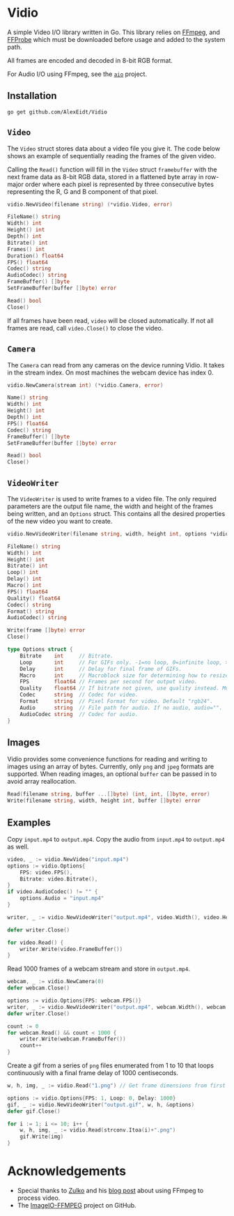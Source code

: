 # Vidio

A simple Video I/O library written in Go. This library relies on [FFmpeg](https://www.ffmpeg.org/), and [FFProbe](https://www.ffmpeg.org/) which must be downloaded before usage and added to the system path.

All frames are encoded and decoded in 8-bit RGB format.

For Audio I/O using FFmpeg, see the [`aio`](https://github.com/AlexEidt/aio) project.

## Installation

```
go get github.com/AlexEidt/Vidio
```

## `Video`

The `Video` struct stores data about a video file you give it. The code below shows an example of sequentially reading the frames of the given video.

Calling the `Read()` function will fill in the `Video` struct `framebuffer` with the next frame data as 8-bit RGB data, stored in a flattened byte array in row-major order where each pixel is represented by three consecutive bytes representing the R, G and B component of that pixel.

```go
vidio.NewVideo(filename string) (*vidio.Video, error)

FileName() string
Width() int
Height() int
Depth() int
Bitrate() int
Frames() int
Duration() float64
FPS() float64
Codec() string
AudioCodec() string
FrameBuffer() []byte
SetFrameBuffer(buffer []byte) error

Read() bool
Close()
```

If all frames have been read, `video` will be closed automatically. If not all frames are read, call `video.Close()` to close the video.

## `Camera`

The `Camera` can read from any cameras on the device running Vidio. It takes in the stream index. On most machines the webcam device has index 0.

```go
vidio.NewCamera(stream int) (*vidio.Camera, error)

Name() string
Width() int
Height() int
Depth() int
FPS() float64
Codec() string
FrameBuffer() []byte
SetFrameBuffer(buffer []byte) error

Read() bool
Close()
```

## `VideoWriter`

The `VideoWriter` is used to write frames to a video file. The only required parameters are the output file name, the width and height of the frames being written, and an `Options` struct. This contains all the desired properties of the new video you want to create.

```go
vidio.NewVideoWriter(filename string, width, height int, options *vidio.Options) (*vidio.VideoWriter, error)

FileName() string
Width() int
Height() int
Bitrate() int
Loop() int
Delay() int
Macro() int
FPS() float64
Quality() float64
Codec() string
Format() string
AudioCodec() string

Write(frame []byte) error
Close()
```

```go
type Options struct {
	Bitrate    int     // Bitrate.
	Loop       int     // For GIFs only. -1=no loop, 0=infinite loop, >0=number of loops.
	Delay      int     // Delay for final frame of GIFs.
	Macro      int     // Macroblock size for determining how to resize frames for codecs.
	FPS        float64 // Frames per second for output video.
	Quality    float64 // If bitrate not given, use quality instead. Must be between 0 and 1. 0:best, 1:worst.
	Codec      string  // Codec for video.
	Format     string  // Pixel Format for video. Default "rgb24".
	Audio      string  // File path for audio. If no audio, audio="".
	AudioCodec string  // Codec for audio.
}
```

## Images

Vidio provides some convenience functions for reading and writing to images using an array of bytes. Currently, only `png` and `jpeg` formats are supported. When reading images, an optional `buffer` can be passed in to avoid array reallocation.

```go
Read(filename string, buffer ...[]byte) (int, int, []byte, error)
Write(filename string, width, height int, buffer []byte) error
```

## Examples

Copy `input.mp4` to `output.mp4`. Copy the audio from `input.mp4` to `output.mp4` as well.

```go
video, _ := vidio.NewVideo("input.mp4")
options := vidio.Options{
	FPS: video.FPS(),
	Bitrate: video.Bitrate(),
}
if video.AudioCodec() != "" {
	options.Audio = "input.mp4"
}

writer, _ := vidio.NewVideoWriter("output.mp4", video.Width(), video.Height(), &options)

defer writer.Close()

for video.Read() {
    writer.Write(video.FrameBuffer())
}
```

Read 1000 frames of a webcam stream and store in `output.mp4`.

```go
webcam, _ := vidio.NewCamera(0)
defer webcam.Close()

options := vidio.Options{FPS: webcam.FPS()}
writer, _ := vidio.NewVideoWriter("output.mp4", webcam.Width(), webcam.Height(), &options)
defer writer.Close()

count := 0
for webcam.Read() && count < 1000 {
	writer.Write(webcam.FrameBuffer())
	count++
}
```

Create a gif from a series of `png` files enumerated from 1 to 10 that loops continuously with a final frame delay of 1000 centiseconds.

```go
w, h, img, _ := vidio.Read("1.png") // Get frame dimensions from first image

options := vidio.Options{FPS: 1, Loop: 0, Delay: 1000}
gif, _ := vidio.NewVideoWriter("output.gif", w, h, &options)
defer gif.Close()

for i := 1; i <= 10; i++ {
	w, h, img, _ := vidio.Read(strconv.Itoa(i)+".png")
	gif.Write(img)
}
```

# Acknowledgements

* Special thanks to [Zulko](http://zulko.github.io/) and his [blog post](http://zulko.github.io/blog/2013/09/27/read-and-write-video-frames-in-python-using-ffmpeg/) about using FFmpeg to process video.
* The [ImageIO-FFMPEG](https://github.com/imageio/imageio-ffmpeg/) project on GitHub.